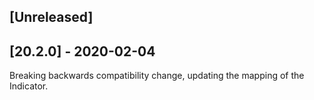 ## [Unreleased]


## [20.2.0] - 2020-02-04
Breaking backwards compatibility change, updating the mapping of the Indicator.
